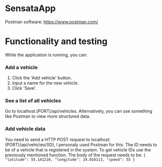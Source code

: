 # SensataApp

Postman software: https://www.postman.com/

# Functionality and testing
While the application is running, you can:

### Add a vehicle
1. Click the 'Add vehicle' button.
2. Input a name for the new vehicle.
3. Click 'Save'.

### See a list of all vehicles
Go to localhost:(PORT)/api/vehicles.
Alternatively, you can use something like Postman to view more structured data.

### Add vehicle data
You need to send a HTTP POST request to localhost:(PORT)/api/vehicles/(ID), I personaly used Postman for this. The ID needs to be of a vehicle that is registered in the system.
To get vehicle IDs use the previously mentioned function. The body of the request needs to be: `{ "latitude": 55.141210, "longitude": 24.016113, "speed": 55 }`
